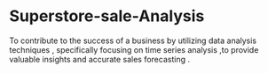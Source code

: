 # Superstore-sale-Analysis
To contribute to the success of a business by utilizing data analysis techniques , specifically focusing on time series analysis ,to provide valuable insights and accurate sales forecasting .
